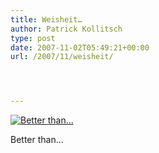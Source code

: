 ```yaml
---
title: Weisheit…
author: Patrick Kollitsch
type: post
date: 2007-11-02T05:49:21+00:00
url: /2007/11/weisheit/




---
```

<div class="flickr">
  <a href="http://www.flickr.com/photos/schreibblogade/1830391233/" title="Better than..."><img src="//farm3.static.flickr.com/2036/1830391233_69bf217925.jpg" alt="Better than..." /></a></p> 
  
  <p>
    Better than...
  </p>
</div>